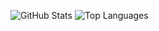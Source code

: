 ![GitHub Stats](https://github-readme-stats.vercel.app/api?username=swapnilithub&show_icons=true&theme=radical)
![Top Languages](https://github-readme-stats.vercel.app/api/top-langs/?username=swapnilithub&layout=compact&theme=radical)

